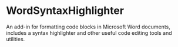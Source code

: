 # WordSyntaxHighlighter
An add-in for formatting code blocks in Microsoft Word documents, includes a syntax highlighter and other useful code editing tools and utilities.
